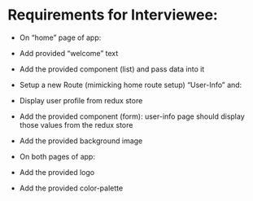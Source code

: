 # Requirements for Interviewee:

* On “home” page of app:
* Add provided “welcome” text
* Add the provided component (list) and pass data into it

* Setup a new Route (mimicking home route setup) “User-Info” and:
* Display user profile from redux store
* Add the provided component (form): user-info page should display those values from the redux store
* Add the provided background image

* On both pages of app:
* Add the provided logo
* Add the provided color-palette